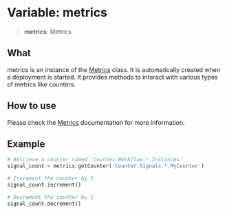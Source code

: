 # Variable: metrics

> **metrics**: Metrics

## What
metrics is an instance of the [Metrics](../classes/Metrics.md) class.
It is automatically created when a deployment is started.
It provides methods to interact with various types of metrics like counters.

## How to use
Please check the [Metrics](../classes/Metrics.md) documentation for more information.

## Example

```python
# Retrieve a counter named 'Counter.Workflow.*.Instances'
signal_count = metrics.getCounter('Counter.Signals.*.MyCounter')

# Increment the counter by 1
signal_count.increment()

# Decrement the counter by 1
signal_count.decrement()
```
